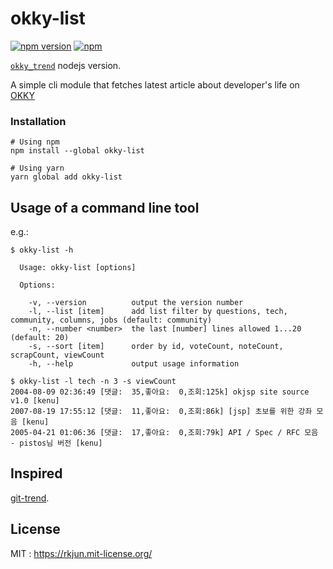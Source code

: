 # okky-list

[![npm version](https://badge.fury.io/js/okky-list.svg)](https://badge.fury.io/js/okky-list)
[![npm](https://img.shields.io/npm/dt/okky-list.svg)](https://www.npmjs.com/package/okky-list)


[`okky_trend`](https://github.com/rkJun/okky_trend) nodejs version.

A simple cli module that fetches latest article about developer's life on [OKKY](https://okky.kr)

### Installation

```
# Using npm
npm install --global okky-list

# Using yarn
yarn global add okky-list
```

## Usage of a command line tool

e.g.:

```
$ okky-list -h

  Usage: okky-list [options]

  Options:

    -v, --version          output the version number
    -l, --list [item]      add list filter by questions, tech, community, columns, jobs (default: community)
    -n, --number <number>  the last [number] lines allowed 1...20 (default: 20)
    -s, --sort [item]      order by id, voteCount, noteCount, scrapCount, viewCount
    -h, --help             output usage information

$ okky-list -l tech -n 3 -s viewCount
2004-08-09 02:36:49 [댓글:  35,좋아요:  0,조회:125k] okjsp site source v1.0 [kenu]
2007-08-19 17:55:12 [댓글:  11,좋아요:  0,조회:86k] [jsp] 초보를 위한 강좌 모음 [kenu]
2005-04-21 01:06:36 [댓글:  17,좋아요:  0,조회:79k] API / Spec / RFC 모음 - pistos님 버전 [kenu]

```

## Inspired

[git-trend](https://github.com/rochefort/git-trend).

## License

MIT : https://rkjun.mit-license.org/
